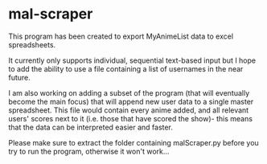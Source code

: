 # mal-scraper
This program has been created to export MyAnimeList data to excel spreadsheets.

It currently only supports individual, sequential text-based input but I hope to add the ability to use a file containing a list of usernames in the near future.

I am also working on adding a subset of the program (that will eventually become the main focus) that will append new user data to a single master spreadsheet.
This file would contain every anime added, and all relevant users' scores next to it (i.e. those that have scored the show)- this means that the data can be 
interpreted easier and faster.

Please make sure to extract the folder containing malScraper.py before you try to run the program, otherwise it won't work...
